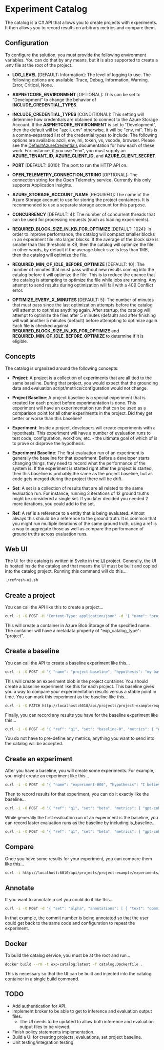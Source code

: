 # Experiment Catalog

The catalog is a C# API that allows you to create projects with experiments. It then allows you to record results on arbitrary metrics and compare them.

## Configuration

To configure the solution, you must provide the following environment variables. You can do that by any means, but it is also supported to create a .env file at the root of the project.

- __LOG_LEVEL__ [DEFAULT: Information]: The level of logging to use. The following options are available: Trace, Debug, Information, Warning, Error, Critical, None.

- __ASPNETCORE_ENVIRONMENT__ [OPTIONAL]: This can be set to "Development" to change the behavior of __INCLUDE_CREDENTIAL_TYPES__.

- __INCLUDE_CREDENTIAL_TYPES__ [CONDITIONAL]: This setting will determine how credentials are obtained to connect to the Azure Storage Account. If the __ASPNETCORE_ENVIRONMENT__ is set to "Development", then the default will be "azcli, env" otherwise, it will be "env, mi". This is a comma-separated list of the credential types to include. The following options are available: azcli, env, mi, token, vs, vscode, browser. Please see the [DefaultAzureCredentials](https://learn.microsoft.com/en-us/dotnet/api/azure.identity.defaultazurecredential?view=azure-dotnet) documentation for how each of these work. For instance, if you use "env", you must supply an __AZURE_TENANT_ID__, __AZURE_CLIENT_ID__, and __AZURE_CLIENT_SECRET__.

- __PORT__ [DEFAULT: 6010]: The port to run the HTTP API on.

- __OPEN_TELEMETRY_CONNECTION_STRING__ [OPTIONAL]: The connection string for the Open Telemetry service. Currently this only supports Application Insights.

- __AZURE_STORAGE_ACCOUNT_NAME__ [REQUIRED]: The name of the Azure Storage account to use for storing the project containers. It is recommended to use a separate storage account for this purpose.

- __CONCURRENCY__ [DEFAULT: 4]: The number of concurrent threads that can be used for processing requests (such as loading experiments).

- __REQUIRED_BLOCK_SIZE_IN_KB_FOR_OPTIMIZE__ [DEFAULT: 1024]: In order to improve performance, the catalog will compact smaller blocks in an experiment file into larger blocks. If the average of the block size is smaller than this threshold in KB, then the catalog will optimize the file. In other words, by default if the average block size is less than 1MB, then the catalog will optimize the file.

- __REQUIRED_MIN_OF_IDLE_BEFORE_OPTIMIZE__ [DEFAULT: 10]: The number of minutes that must pass without new results coming into the catalog before it will optimize the file. This is to reduce the chance that the catalog is attempting to optimize the file while jobs are running. Any attempt to send results during optimization will fail with a 409 Conflict error.

- __OPTIMIZE_EVERY_X_MINUTES__ [DEFAULT: 5]: The number of minutes that must pass since the last optimization attempts before the catalog will attempt to optimize anything again. After startup, the catalog will attempt to optimize the files after 5 minutes (default) and after finishing will wait another 5 minutes (default) before attempting to optimize again. Each file is checked against __REQUIRED_BLOCK_SIZE_IN_KB_FOR_OPTIMIZE__ and __REQUIRED_MIN_OF_IDLE_BEFORE_OPTIMIZE__ to determine if it is eligible.

## Concepts

The catalog is organized around the following concepts:

- __Project__: A project is a collection of experiments that are all tied to the same baseline. During that project, you would expect that the grounding data and evaluation script/metrics/configuration would not change.

- __Project Baseline__: A project baseline is a special experiment that is created for each project before experimentation is done. This experiment will have an experimentation run that can be used as a comparison point for all other experiments in the project. Did they get better or worse than this baseline?

- __Experiment__: Inside a project, developers will create experiments with a hypothesis. This experiment will have a number of evaluation runs to test code, configuration, workflow, etc. - the ultimate goal of which of is to prove or disprove the hypothesis.

- __Experiment Baseline__: The first evaluation run of an experiment is generally the baseline for that experiment. Before a developer starts changing things, they need to record what the performance of the system is. If the experiment is started right after the project is started, then this baseline is probably the same as the project baseline, but as code gets merged during the project there will be drift.

- __Set__: A set is a collection of results that are all related to the same evaluation run. For instance, running 3 iterations of 12 ground truths might be considered a single set. If you later decided you needed 2 more iterations, you could add to the set.

- __Ref__: A ref is a reference to a entity that is being evaluated. Almost always this should be a reference to the ground truth. It is common that you might run multiple iterations of the same ground truth, using a ref is a way to aggregate those as well as compare the performance of ground truths across evaluation runs.

## Web UI

The UI for the catalog is written in Svelte in the [UI](./ui) project. Generally, the UI is hosted inside the catalog and that means the UI must be built and copied into the catalog project. Running this command will do this...

```bash
./refresh-ui.sh
```

## Create a project

You can call the API like this to create a project...

```bash
curl -i -X POST -H "Content-Type: application/json" -d '{ "name": "project-example" }' http://localhost:6010/api/projects
```

This will create a container in Azure Blob Storage of the specified name. The container will have a metadata property of "exp_catalog_type": "project".

## Create a baseline

You can call the API to create a baseline experiment like this...

```bash
curl -i -X POST -d '{ "name": "project-baseline", "hypothesis": "my baseline" }' -H "Content-Type: application/json" http://localhost:6010/api/projects/project-example/experiments
```

This will create an experiment blob in the project container. You should create a baseline experiment like this for each project. This baseline gives you a way to compare your experimentation results versus a stable point in time. You can mark this experiment as the baseline like this...

```bash
curl -i -X PATCH http://localhost:6010/api/projects/project-example/experiments/project-baseline/baseline
```

Finally, you can record any results you have for the baseline experiment like this...

```bash
curl -i -X POST -d '{ "ref": "q1", "set": "baseline-0", "metrics": { "gpt-coherance": 2, "gpt-relevance": 3, "gpt-correctness": 2 } }' -H "Content-Type: application/json" http://localhost:6010/api/projects/project-example/experiments/project-baseline/results
```

You do not have to pre-define any metrics, anything you want to send into the catalog will be accepted.

## Create an experiment

After you have a baseline, you will create some experiments. For example, you might create an experiment like this...

```bash
curl -i -X POST -d '{ "name": "experiment-000", "hypothesis": "I believe decreasing the temperature will give better results." }' -H "Content-Type: application/json" http://localhost:6010/api/projects/project-example/experiments
```

Then to record results for that experiment, you can do it exactly like the baseline...

```bash
curl -i -X POST -d '{ "ref": "q1", "set": "beta", "metrics": { "gpt-coherance": 3, "gpt-relevance": 2, "gpt-correctness": 3 } }' -H "Content-Type: application/json" http://localhost:6010/api/projects/project-example/experiments/experiment-000/results
```

While generally the first evaluation run of an experiment is the baseline, you can record laster evaluation runs as the baseline by including is_baseline...

```bash
curl -i -X POST -d '{ "ref": "q1", "set": "beta", "metrics": { "gpt-coherance": 3, "gpt-relevance": 2, "gpt-correctness": 3 }, "is_baseline": true }' -H "Content-Type: application/json" http://localhost:6010/api/projects/project-example/experiments/experiment-000/results
```

## Compare

Once you have some results for your experiment, you can compare them like this...

```bash
curl -i http://localhost:6010/api/projects/project-example/experiments/experiment-000/compare
```

## Annotate

If you want to annotate a set you could do it like this...

```bash
curl -i -X POST -d '{ "set": "alpha", "annotations": [ { "text": "commit 3746hf", "uri": "https://dev.azure.com/commit" } ] }' -H "Content-Type: application/json" http://localhost:6010/api/projects/project-01/experiments/pelasne-01/results
```

In that example, the commit number is being annotated so that the user could get back to the same code and configuration to repeat the experiment.

## Docker

To build the catalog service, you must be at the root and run...

```bash
docker build --rm -t exp-catalog:latest -f catalog.Dockerfile .
```

This is necessary so that the UI can be built and injected into the catalog container in a single build command.

## TODO

- Add authentication for API.
- Implement broker to be able to get to inference and evaluation output files.
  - The UI needs to be updated to allow both inference and evaluation output files to be viewed.
- Finish policy statements implementation.
- Build a UI for creating projects, evaluations, set project baseline.
- Unit testing/integration testing.
